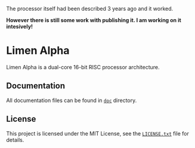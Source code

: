 The processor itself had been described 3 years ago and it worked.

**However there is still some work with publishing it. I am working on it intesively!**

# Limen Alpha

Limen Alpha is a dual-core 16-bit RISC processor architecture.

## Documentation

All documentation files can be found in [`doc`](doc) directory.

## License

This project is licensed under the MIT License, see the [`LICENSE.txt`](LICENSE.txt) file for details.
